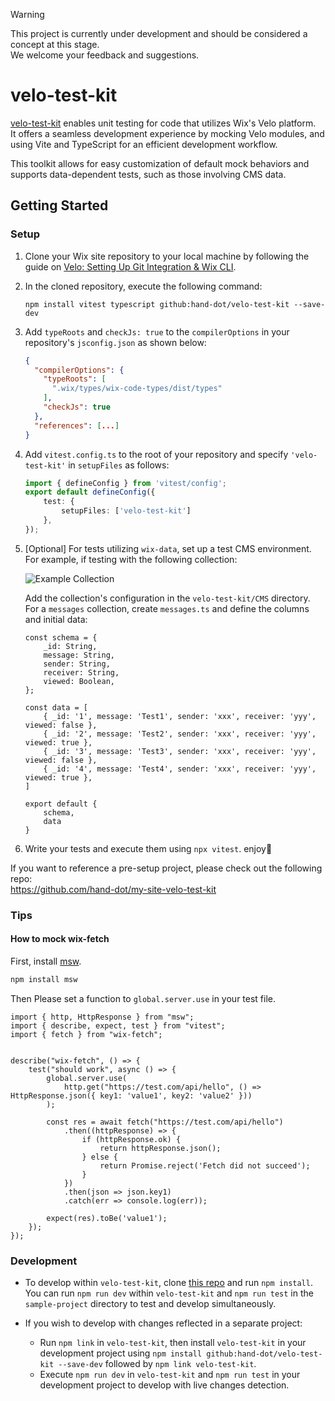 > [!WARNING]  
> This project is currently under development and should be considered a concept at this stage.  
> We welcome your feedback and suggestions.

# velo-test-kit

[velo-test-kit](https://github.com/hand-dot/velo-test-kit) enables unit testing for code that utilizes Wix's Velo platform.  
It offers a seamless development experience by mocking Velo modules, and using Vite and TypeScript for an efficient development workflow.  

This toolkit allows for easy customization of default mock behaviors and supports data-dependent tests, such as those involving CMS data.

## Getting Started

### Setup

1. Clone your Wix site repository to your local machine by following the guide on [Velo: Setting Up Git Integration & Wix CLI](https://dev.wix.com/docs/develop-websites/articles/workspace-tools/developer-tools/git-integration-wix-cli/setting-up-git-integration-wix-cli).

2. In the cloned repository, execute the following command:
   ```
   npm install vitest typescript github:hand-dot/velo-test-kit --save-dev
   ```

3. Add `typeRoots` and `checkJs: true` to the `compilerOptions` in your repository's `jsconfig.json` as shown below:

    ```json
    {
      "compilerOptions": {
        "typeRoots": [
          ".wix/types/wix-code-types/dist/types"
        ],
        "checkJs": true
      },
      "references": [...]
    }
    ```

4. Add `vitest.config.ts` to the root of your repository and specify `'velo-test-kit'` in `setupFiles` as follows:

    ```ts
    import { defineConfig } from 'vitest/config';
    export default defineConfig({
        test: {
            setupFiles: ['velo-test-kit']
        },
    });
    ```

5. [Optional] For tests utilizing `wix-data`, set up a test CMS environment. For example, if testing with the following collection:

    ![Example Collection](https://github.com/hand-dot/velo-test-kit/assets/24843808/761effaf-b1f6-4856-82a9-40969ca4e85e)

    Add the collection's configuration in the `velo-test-kit/CMS` directory. For a `messages` collection, create `messages.ts` and define the columns and initial data:

    ```tsx
    const schema = {
        _id: String,
        message: String,
        sender: String,
        receiver: String,
        viewed: Boolean,
    };

    const data = [
        { _id: '1', message: 'Test1', sender: 'xxx', receiver: 'yyy', viewed: false },
        { _id: '2', message: 'Test2', sender: 'xxx', receiver: 'yyy', viewed: true },
        { _id: '3', message: 'Test3', sender: 'xxx', receiver: 'yyy', viewed: false },
        { _id: '4', message: 'Test4', sender: 'xxx', receiver: 'yyy', viewed: true },
    ]

    export default {
        schema,
        data
    }
    ```

6. Write your tests and execute them using `npx vitest`. enjoy🤟

If you want to reference a pre-setup project, please check out the following repo:  
https://github.com/hand-dot/my-site-velo-test-kit


### Tips

#### How to mock wix-fetch

First, install [msw](https://mswjs.io/).
    
```bash
npm install msw
```

Then Please set a function to `global.server.use` in your test file.

```
import { http, HttpResponse } from "msw";
import { describe, expect, test } from "vitest";
import { fetch } from "wix-fetch";


describe("wix-fetch", () => {
    test("should work", async () => {
        global.server.use(
            http.get("https://test.com/api/hello", () => HttpResponse.json({ key1: 'value1', key2: 'value2' }))
        );

        const res = await fetch("https://test.com/api/hello")
            .then((httpResponse) => {
                if (httpResponse.ok) {
                    return httpResponse.json();
                } else {
                    return Promise.reject('Fetch did not succeed');
                }
            })
            .then(json => json.key1)
            .catch(err => console.log(err));

        expect(res).toBe('value1');
    });
});
```


### Development

- To develop within `velo-test-kit`, clone [this repo](https://github.com/hand-dot/velo-test-kit) and run `npm install`. You can run `npm run dev` within `velo-test-kit` and `npm run test` in the `sample-project` directory to test and develop simultaneously.

- If you wish to develop with changes reflected in a separate project:
    - Run `npm link` in `velo-test-kit`, then install `velo-test-kit` in your development project using `npm install github:hand-dot/velo-test-kit --save-dev` followed by `npm link velo-test-kit`.
    - Execute `npm run dev` in `velo-test-kit` and `npm run test` in your development project to develop with live changes detection.
